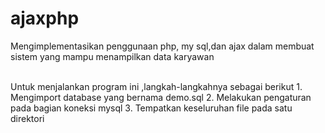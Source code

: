 # ajaxphp
Mengimplementasikan penggunaan php, my sql,dan ajax dalam membuat sistem yang mampu menampilkan data karyawan

<br/>
Untuk menjalankan program ini ,langkah-langkahnya sebagai berikut
1. Mengimport database yang bernama demo.sql
2. Melakukan pengaturan pada bagian koneksi mysql
3. Tempatkan keseluruhan file pada satu direktori
